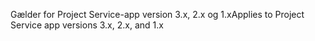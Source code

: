 <span data-ttu-id="4dbd2-101">Gælder for Project Service-app version 3.x, 2.x og 1.x</span><span class="sxs-lookup"><span data-stu-id="4dbd2-101">Applies to Project Service app versions 3.x, 2.x, and 1.x</span></span>
